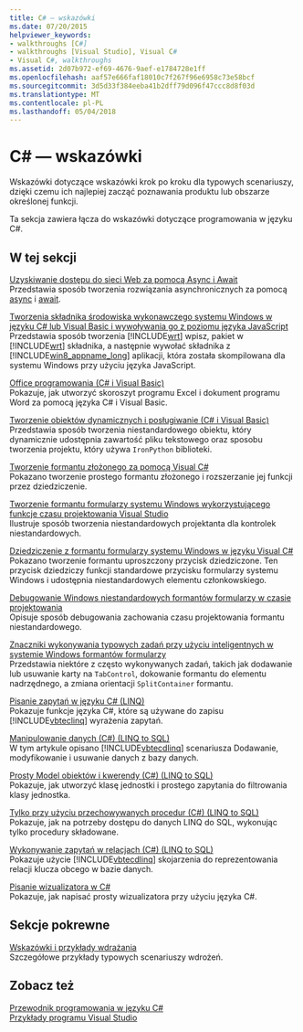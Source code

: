 ```yaml
---
title: C# — wskazówki
ms.date: 07/20/2015
helpviewer_keywords:
- walkthroughs [C#]
- walkthroughs [Visual Studio], Visual C#
- Visual C#, walkthroughs
ms.assetid: 2d07b972-ef69-4676-9aef-e1784728e1ff
ms.openlocfilehash: aaf57e666faf18010c7f267f96e6958c73e58bcf
ms.sourcegitcommit: 3d5d33f384eeba41b2dff79d096f47ccc8d8f03d
ms.translationtype: MT
ms.contentlocale: pl-PL
ms.lasthandoff: 05/04/2018
---
```

# <a name="c-walkthroughs"></a>C# — wskazówki
Wskazówki dotyczące wskazówki krok po kroku dla typowych scenariuszy, dzięki czemu ich najlepiej zacząć poznawania produktu lub obszarze określonej funkcji.  
  
 Ta sekcja zawiera łącza do wskazówki dotyczące programowania w języku C#.  
  
## <a name="in-this-section"></a>W tej sekcji  

 [Uzyskiwanie dostępu do sieci Web za pomocą Async i Await](./programming-guide/concepts/async/walkthrough-accessing-the-web-by-using-async-and-await.md)  
 Przedstawia sposób tworzenia rozwiązania asynchronicznych za pomocą [async](../csharp/language-reference/keywords/async.md) i [await](../csharp/language-reference/keywords/await.md).  
  
 [Tworzenia składnika środowiska wykonawczego systemu Windows w języku C# lub Visual Basic i wywoływania go z poziomu języka JavaScript](https://msdn.microsoft.com/library/windows/apps/hh779077.aspx)  
 Przedstawia sposób tworzenia [!INCLUDE[wrt](~/includes/wrt-md.md)] wpisz, pakiet w [!INCLUDE[wrt](~/includes/wrt-md.md)] składnika, a następnie wywołać składnika z [!INCLUDE[win8_appname_long](~/includes/win8-appname-long-md.md)] aplikacji, która została skompilowana dla systemu Windows przy użyciu języka JavaScript.  
  
 [Office programowania (C# i Visual Basic)](../csharp/programming-guide/interop/walkthrough-office-programming.md)  
 Pokazuje, jak utworzyć skoroszyt programu Excel i dokument programu Word za pomocą języka C# i Visual Basic.  
  
 [Tworzenie obiektów dynamicznych i posługiwanie (C# i Visual Basic)](../csharp/programming-guide/types/walkthrough-creating-and-using-dynamic-objects.md)  
 Przedstawia sposób tworzenia niestandardowego obiektu, który dynamicznie udostępnia zawartość pliku tekstowego oraz sposobu tworzenia projektu, który używa `IronPython` biblioteki.  
   
 [Tworzenie formantu złożonego za pomocą Visual C#](../../docs/framework/winforms/controls/walkthrough-authoring-a-composite-control-with-visual-csharp.md)  
 Pokazano tworzenie prostego formantu złożonego i rozszerzanie jej funkcji przez dziedziczenie.  
  
 [Tworzenie formantu formularzy systemu Windows wykorzystującego funkcje czasu projektowania Visual Studio](../../docs/framework/winforms/controls/creating-a-wf-control-design-time-features.md)  
 Ilustruje sposób tworzenia niestandardowych projektanta dla kontrolek niestandardowych.  
  
 [Dziedziczenie z formantu formularzy systemu Windows w języku Visual C#](../../docs/framework/winforms/controls/walkthrough-inheriting-from-a-windows-forms-control-with-visual-csharp.md)  
 Pokazano tworzenie formantu uproszczony przycisk dziedziczone. Ten przycisk dziedziczy funkcji standardowe przycisku formularzy systemu Windows i udostępnia niestandardowych elementu członkowskiego.  
  
 [Debugowanie Windows niestandardowych formantów formularzy w czasie projektowania](../../docs/framework/winforms/controls/walkthrough-debugging-custom-windows-forms-controls-at-design-time.md)  
 Opisuje sposób debugowania zachowania czasu projektowania formantu niestandardowego.

 [Znaczniki wykonywania typowych zadań przy użyciu inteligentnych w systemie Windows formantów formularzy](../../docs/framework/winforms/controls/performing-common-tasks-using-smart-tags-on-wf-controls.md)  
 Przedstawia niektóre z często wykonywanych zadań, takich jak dodawanie lub usuwanie karty na `TabControl`, dokowanie formantu do elementu nadrzędnego, a zmiana orientacji `SplitContainer` formantu.  
  
 [Pisanie zapytań w języku C# (LINQ)](../csharp/programming-guide/concepts/linq/walkthrough-writing-queries-linq.md)  
 Pokazuje funkcje języka C#, które są używane do zapisu [!INCLUDE[vbteclinq](~/includes/vbteclinq-md.md)] wyrażenia zapytań.  
  
 [Manipulowanie danych (C#) (LINQ to SQL)](https://msdn.microsoft.com/library/bb386927.aspx)  
 W tym artykule opisano [!INCLUDE[vbtecdlinq](~/includes/vbtecdlinq-md.md)] scenariusza Dodawanie, modyfikowanie i usuwanie danych z bazy danych.  
  
 [Prosty Model obiektów i kwerendy (C#) (LINQ to SQL)](https://msdn.microsoft.com/library/bb386940.aspx)  
 Pokazuje, jak utworzyć klasę jednostki i prostego zapytania do filtrowania klasy jednostka.  
  
 [Tylko przy użyciu przechowywanych procedur (C#) (LINQ to SQL)](https://msdn.microsoft.com/library/bb399407.aspx)  
 Pokazuje, jak na potrzeby dostępu do danych LINQ do SQL, wykonując tylko procedury składowane.  
  
 [Wykonywanie zapytań w relacjach (C#) (LINQ to SQL)](https://msdn.microsoft.com/library/bb386951.aspx)  
 Pokazuje użycie [!INCLUDE[vbtecdlinq](~/includes/vbtecdlinq-md.md)] skojarzenia do reprezentowania relacji klucza obcego w bazie danych.  

 [Pisanie wizualizatora w C#](/visualstudio/debugger/walkthrough-writing-a-visualizer-in-csharp)  
 Pokazuje, jak napisać prosty wizualizatora przy użyciu języka C#.  
  
## <a name="related-sections"></a>Sekcje pokrewne  
 [Wskazówki i przykłady wdrażania](/visualstudio/deployment/clickonce-deployment-samples-and-walkthroughs)  
 Szczegółowe przykłady typowych scenariuszy wdrożeń.  
  
## <a name="see-also"></a>Zobacz też  
 [Przewodnik programowania w języku C#](../csharp/programming-guide/index.md)  
 [Przykłady programu Visual Studio](/visualstudio/ide/visual-studio-samples)
